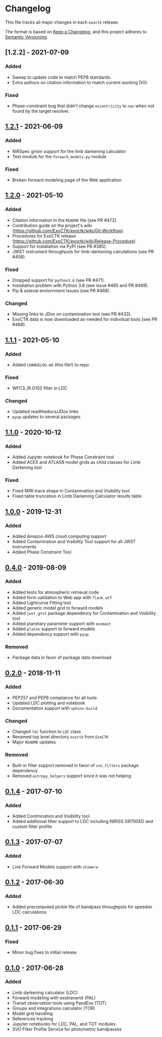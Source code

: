 # Changelog

This file tracks all major changes in each `exoctk` release.

The format is based on [Keep a Changelog](https://keepachangelog.com/en/1.0.0/),
and this project adheres to [Semantic Versioning](https://semver.org/spec/v2.0.0.html).

## [1.2.2] - 2021-07-09

### Added

- Sweep to update code to match PEP8 standards.
- Extra authors on citation information to match current working DOI.

### Fixed

- Phase-constraint bug that didn't change `eccentricity` to `nan` when not found by the target resolver.

## [1.2.1] - 2021-06-09

### Added

- NIRSpec grism support for the limb darkening calculator
- Test module for the `forward_models.py` module

### Fixed

- Broken forward modeling page of the Web application

## [1.2.0] - 2021-05-10

### Added

- Citation information in the `README` file (see PR #472).
- Contribution guide on the project's wiki (https://github.com/ExoCTK/exoctk/wiki/Git-Workflow).
- Procedures for ExoCTK release (https://github.com/ExoCTK/exoctk/wiki/Release-Procedure).
- Support for installation via PyPI (see PR #385).
- JWST instrument throughputs for limb-darkening calculations (see PR #458).

### Fixed

- Dropped support for `python3.6` (see PR #471).
- Installation problem with Python 3.8 (see issue #465 and PR #469).
- Pip & asteval enviornment issues (see PR #468).

### Changed

- Missing links to JDox on contamination tool (see PR #433).
- ExoCTK data is now downloaded as-needed for individual tools (see PR #488).

## [1.1.1] - 2021-05-10

### Added

- Added `CHANGELOG.md` (this file!) to repo

### Fixed

- WFC3_IR.G102 filter in LDC

### Changed

- Updated readthedocs/JDox links
- `pyup` updates to several packages

## [1.1.0] - 2020-10-12

### Added

- Added Jupyter notebook for Phase Constraint tool
- Added ACES and ATLAS9 model grids as child classes for Limb Darkening tool

### Fixed

- Fixed MIRI trace shape in Contamination and Visibility tool
- Fixed table truncation in Limb Darkening Calculator results table

## [1.0.0] - 2019-12-31

### Added

- Added Amazon AWS cloud computing support
- Added Contamination and Visibility Tool support for all JWST instruments
- Added Phase Constraint Tool

## [0.4.0] - 2019-08-09

### Added

- Added tests for atmospheric retrieval code
- Added form validation to Web app with `flask_wtf`
- Added Lightcurve Fitting tool
- Added generic model grid to forward models
- Added `jwst_gtvt` package dependency for Contamination and Visibility tool
- Added planetary parameter support with `exomast`
- Added `platon` support to forward models
- Added dependency support with `pyup`

### Removed

- Package data in favor of package data download

## [0.2.0] - 2018-11-11

### Added

- PEP257 and PEP8 compliance for all tools
- Updated LDC plotting and notebook
- Documentation support with `sphinx-build`

### Changed

- Changed `ldc` function to `LDC` class
- Renamed top level directory `exoctk` from `ExoCTK`
- Major `README` updates

### Removed

- Built-in filter support removed in favor of `svo_filters` package dependency
- Removed `astropy_helpers` support since it was not helping

## [0.1.4] - 2017-07-10

### Added

- Added Contmination and Visibility tool
- Added additional filter support to LDC including NIRISS GR700XD and custom filter profile

## [0.1.3] - 2017-07-07

### Added

- Line Forward Models support with `chimera`

## [0.1.2] - 2017-06-30

### Added

- Added precomputed pickle file of bandpass throughputs for speedier LDC calculations

## [0.1.1] - 2017-06-29

### Fixed

- Minor bug fixes to initial release

## [0.1.0] - 2017-06-28

### Added

- Limb darkening calculator (LDC)
- Forward modeling with exotransmit (PAL)
- Transit observation tools using PandExo (TOT)
- Groups and integrations calculator (TOR)
- Model grid handling
- References tracking
- Jupyter notebooks for LDC, PAL, and TOT modules
- SVO Filter Profile Service for photometric bandpasses

[1.2.1]: https://github.com/ExoCTK/exoctk/compare/v1.2.0...HEAD
[1.2.0]: https://github.com/ExoCTK/exoctk/compare/v1.1.1...v1.2.0
[1.1.1]: https://github.com/ExoCTK/exoctk/compare/v1.1.0...v1.1.1
[1.1.0]: https://github.com/ExoCTK/exoctk/compare/v1.0.0...v1.1.0
[1.0.0]: https://github.com/ExoCTK/exoctk/compare/v0.4.0...v1.0.0
[0.4.0]: https://github.com/ExoCTK/exoctk/compare/v0.2.0...v0.4.0
[0.2.0]: https://github.com/ExoCTK/exoctk/compare/v0.1.4...v0.2.0
[0.1.4]: https://github.com/ExoCTK/exoctk/compare/v0.1.3...v0.1.4
[0.1.3]: https://github.com/ExoCTK/exoctk/compare/v0.1.2...v0.1.3
[0.1.2]: https://github.com/ExoCTK/exoctk/compare/v0.1.1...v0.1.2
[0.1.1]: https://github.com/ExoCTK/exoctk/compare/v0.1.0...v0.1.1
[0.1.0]: https://github.com/ExoCTK/exoctk/releases/tag/v0.1.0
